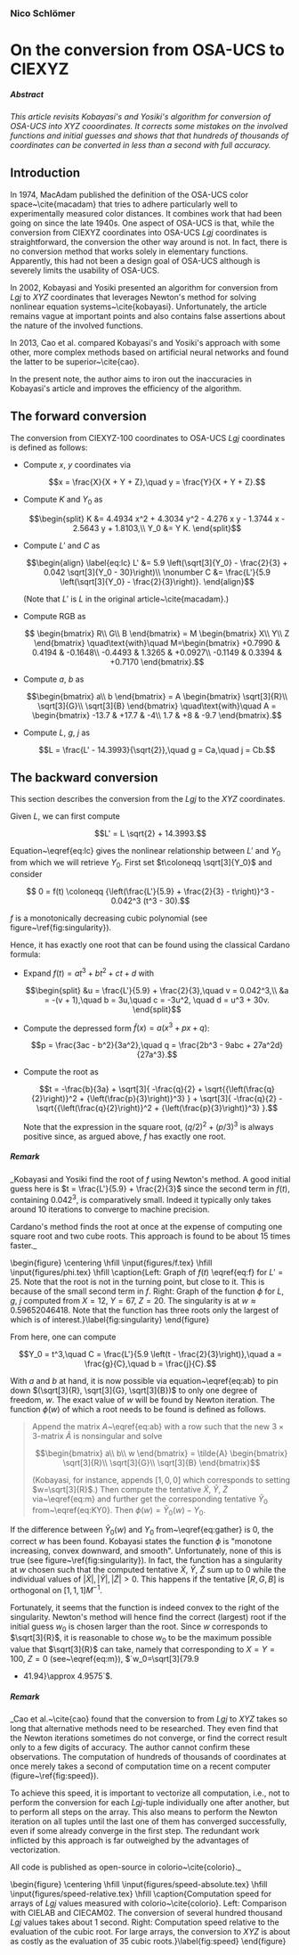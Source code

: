 ### Nico Schlömer

# On the conversion from OSA-UCS to CIEXYZ

##### Abstract

_This article revisits Kobayasi's and Yosiki's algorithm for conversion of
OSA-UCS into XYZ cooordinates. It corrects some mistakes on the involved
functions and initial guesses and shows that that hundreds of thousands of
coordinates can be converted in less than a second with full accuracy._

## Introduction

In 1974, MacAdam published the definition of the OSA-UCS color
space~\cite{macadam} that tries to adhere particularly well to experimentally
measured color distances. It combines work that had been going on since the
late 1940s. One aspect of OSA-UCS is that, while the conversion from CIEXYZ
coordinates into OSA-UCS $Lgj$ coordinates is straightforward, the conversion
the other way around is not. In fact, there is no conversion method that works
solely in elementary functions. Apparently, this had not been a design goal of
OSA-UCS although is severely limits the usability of OSA-UCS.

In 2002, Kobayasi and Yosiki presented an algorithm for conversion from $Lgj$
to $XYZ$ coordinates that leverages Newton's method for solving nonlinear
equation systems~\cite{kobayasi}. Unfortunately, the article remains vague at
important points and also contains false assertions about the nature of the
involved functions.

In 2013, Cao et al. compared Kobayasi's and Yosiki's approach with some other,
more complex methods based on artificial neural networks and found the latter
to be superior~\cite{cao}.

In the present note, the author aims to iron out the inaccuracies in Kobayasi's article
and improves the efficiency of the algorithm.

## The forward conversion

The conversion from CIEXYZ-100 coordinates to OSA-UCS $Lgj$ coordinates is
defined as follows:

- Compute $`x`$, $`y`$ coordinates via
  ```math
  x = \frac{X}{X + Y + Z},\quad y = \frac{Y}{X + Y + Z}.
  ```
- Compute $`K`$ and $`Y_0`$ as
  ```math
  \begin{split}
    K &= 4.4934 x^2 + 4.3034 y^2 - 4.276 x y - 1.3744 x - 2.5643 y + 1.8103,\\
    Y_0 &= Y K.
  \end{split}
  ```
- Compute $`L'`$ and $`C`$ as
  ```math
  \begin{align}
      \label{eq:lc}
      L' &= 5.9 \left(\sqrt[3]{Y_0} - \frac{2}{3} + 0.042 \sqrt[3]{Y_0 - 30}\right)\\
      \nonumber
      C &= \frac{L'}{5.9 \left(\sqrt[3]{Y_0} - \frac{2}{3}\right)}.
  \end{align}
  ```
  (Note that $`L'`$ is $`L`$ in the original article~\cite{macadam}.)

- Compute RGB as
  ```math
    \begin{bmatrix}
      R\\
      G\\
      B
    \end{bmatrix}
    =
    M
    \begin{bmatrix}
      X\\
      Y\\
      Z
    \end{bmatrix}
    \quad\text{with}\quad
    M=\begin{bmatrix}
      +0.7990 & 0.4194 & -0.1648\\
      -0.4493 & 1.3265 & +0.0927\\
      -0.1149 & 0.3394 & +0.7170
    \end{bmatrix}.
  ```

- Compute $`a`$, $`b`$ as
  ```math
  \begin{bmatrix}
    a\\
    b
  \end{bmatrix}
  =
  A
  \begin{bmatrix}
    \sqrt[3]{R}\\
    \sqrt[3]{G}\\
    \sqrt[3]{B}
  \end{bmatrix}
  \quad\text{with}\quad
  A = \begin{bmatrix}
    -13.7 & +17.7 & -4\\
    1.7 & +8 & -9.7
  \end{bmatrix}.
  ```
- Compute $`L`$, $`g`$, $`j`$ as
  ```math
  L = \frac{L' - 14.3993}{\sqrt{2}},\quad g = Ca,\quad j = Cb.
  ```

## The backward conversion

This section describes the conversion from the  $`Lgj`$ to the $`XYZ`$ coordinates.

Given $`L`$, we can first compute
```math
L' = L \sqrt{2} + 14.3993.
```
Equation~\eqref{eq:lc} gives the nonlinear relationship between $`L'`$ and $`Y_0`$ from
which we will retrieve $`Y_0`$. First set $`t\coloneqq \sqrt[3]{Y_0}`$ and consider
```math
  0 = f(t) \coloneqq {\left(\frac{L'}{5.9} + \frac{2}{3} - t\right)}^3 - 0.042^3 (t^3 - 30).
```
$`f`$ is a monotonically decreasing cubic polynomial (see figure~\ref{fig:singularity}).

Hence, it has exactly one root that can be found using the classical Cardano formula:

- Expand $`f(t) = at^3 + bt^2 + ct + d`$ with
  ```math
  \begin{split}
    &u = \frac{L'}{5.9} + \frac{2}{3},\quad v = 0.042^3,\\
    &a = -(v + 1),\quad  b = 3u,\quad  c = -3u^2, \quad d = u^3 + 30v.
  \end{split}
  ```

- Compute the depressed form $`\tilde{f}(x)=a(x^3 + px + q)`$:
  ```math
  p = \frac{3ac - b^2}{3a^2},\quad q = \frac{2b^3 - 9abc + 27a^2d}{27a^3}.
  ```

- Compute the root as
  ```math
  t = -\frac{b}{3a} + \sqrt[3]{
    -\frac{q}{2} + \sqrt{{\left(\frac{q}{2}\right)}^2 + {\left(\frac{p}{3}\right)}^3}
  }
  + \sqrt[3]{
    -\frac{q}{2} - \sqrt{{\left(\frac{q}{2}\right)}^2 + {\left(\frac{p}{3}\right)}^3}
  }.
  ```
  Note that the expression in the square root, $`{\left(q/2\right)}^2 +
  {\left(p/3\right)}^3`$ is always positive since, as argued above, $`f`$ has
  exactly one root.

##### Remark
_Kobayasi and Yosiki find the root of $f$ using Newton's method.  A good
initial guess here is $t = \frac{L'}{5.9} + \frac{2}{3}$ since the second term
in $f(t)$, containing $0.042^3$, is comparatively small. Indeed it typically
only takes around 10 iterations to converge to machine precision.

Cardano's method finds the root at once at the expense of computing one square
root and two cube roots. This approach is found to be about 15 times faster._


\begin{figure}
  \centering
  \hfill
  \input{figures/f.tex}
  \hfill
  \input{figures/phi.tex}
  \hfill
  \caption{Left: Graph of $f(t)$ \eqref{eq:f} for $L'=25$. Note that the root is not in
  the turning point, but close to it. This is because of the small second term in $f$.
  Right: Graph of the function $\phi$ for $L$, $g$, $j$ computed from $X=12$, $Y=67$,
  $Z=20$. The singularity is at $w\approx 0.59652046418$.  Note that the function has
  three roots only the largest of which is of interest.}\label{fig:singularity}
\end{figure}

From here, one can compute
```math
Y_0 = t^3,\quad
C = \frac{L'}{5.9 \left(t - \frac{2}{3}\right)},\quad
a = \frac{g}{C},\quad
b = \frac{j}{C}.
```
With $`a`$ and $`b`$ at hand, it is now possible via equation~\eqref{eq:ab} to pin down
$`(\sqrt[3]{R}, \sqrt[3]{G}, \sqrt[3]{B})`$ to only one degree of freedom, $`w`$.
The exact value of $`w`$ will be found by Newton iteration. The function $`\phi(w)`$
of which a root needs to be found is defined as follows.

> Append the matrix $`A`$~\eqref{eq:ab} with a row such that the new $`3\times3`$-matrix
> $`\tilde{A}`$ is nonsingular and solve
> ```math
> \begin{bmatrix}
>   a\\
>   b\\
>   w
> \end{bmatrix}
> =
> \tilde{A}
> \begin{bmatrix}
>   \sqrt[3]{R}\\
>   \sqrt[3]{G}\\
>   \sqrt[3]{B}
> \end{bmatrix}
> ```
> (Kobayasi, for instance, appends $`[1, 0, 0]`$ which corresponds to setting
> $`w=\sqrt[3]{R}`$.) Then compute the tentative $`\tilde{X}`$, $`\tilde{Y}`$, $`\tilde{Z}`$
> via~\eqref{eq:m} and further get the corresponding tentative $`\tilde{Y}_0`$
> from~\eqref{eq:KY0}. Then $`\phi(w) = \tilde{Y}_0(w) - Y_0`$.

If the difference between $`\tilde{Y}_0(w)`$ and $`Y_0`$ from~\eqref{eq:gather}
is 0, the correct $`w`$ has been found.  Kobayasi states the function $`\phi`$
is "monotone increasing, convex downward, and smooth". Unfortunately, none of
this is true (see figure~\ref{fig:singularity}). In fact, the function has a
singularity at $`w`$ chosen such that the computed tentative $`\tilde{X}`$,
$`\tilde{Y}`$, $`\tilde{Z}`$ sum up to 0 while the individual values of
$`|\tilde{X}|, |\tilde{Y}|, |\tilde{Z}| > 0`$. This happens if the tentative
$`[R, G, B]`$ is orthogonal on $`[1,1,1] M^{-1}`$.

Fortunately, it seems that the function is indeed convex to the right of the
singularity.  Newton's method will hence find the correct (largest) root if the
initial guess $w_0$ is chosen larger than the root. Since $`w`$ corresponds to
$`\sqrt[3]{R}`$, it is reasonable to chose $`w_0`$ to be the maximum possible value
that $`\sqrt[3]{R}`$ can take, namely that corresponding to $`X=Y=100`$, $`Z=0`$
(see~\eqref{eq:m}), $`w_0=\sqrt[3]{79.9
+ 41.94}\approx 4.9575`$.

##### Remark
_Cao et al.~\cite{cao} found that the conversion to from $Lgj$ to $XYZ$ takes
so long that alternative methods need to be researched. They even find that the
Newton iterations sometimes do not converge, or find the correct result only to
a few digits of accuracy.  The author cannot confirm these observations. The
computation of hundreds of thousands of coordinates at once merely takes a
second of computation time on a recent computer (figure~\ref{fig:speed}).

To achieve this speed, it is important to vectorize all computation, i.e., not to
perform the conversion for each $Lgj$-tuple individually one after another, but to
perform all steps on the array. This also means to perform the Newton iteration on all
tuples until the last one of them has converged successfully, even if some already
converge in the first step. The redundant work inflicted by this approach is far
outweighed by the advantages of vectorization.

All code is published as open-source in colorio~\cite{colorio}._

\begin{figure}
  \centering
  \hfill
  \input{figures/speed-absolute.tex}
  \hfill
  \input{figures/speed-relative.tex}
  \hfill
  \caption{Computation speed for arrays of $Lgj$ values measured with
  colorio~\cite{colorio}. Left: Comparison with CIELAB and CIECAM02.
  The conversion of several hundred thousand $Lgj$ values takes about 1 second. Right:
  Computation speed relative to the evaluation of the cubic root. For large arrays, the
  conversion to $XYZ$ is about as costly as the evaluation of 35 cubic roots.}\label{fig:speed}
\end{figure}
